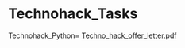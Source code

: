 # Technohack_Tasks

Technohack_Python=
[Techno_hack_offer_letter.pdf](https://github.com/Srishti2301/Technohack_Tasks/files/13930947/Techno_hack_offer_letter.pdf)

